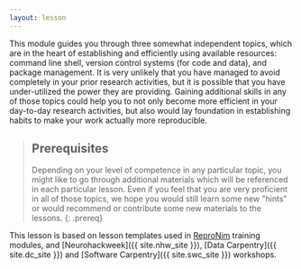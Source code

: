 ```yaml
---
layout: lesson
---
```


This module guides you through three somewhat independent topics,
which are in the heart of establishing and efficiently using available
resources: command line shell, version control systems (for code and
data), and package management.  It is very unlikely that you have
managed to avoid completely in your prior research activities, but it
is possible that you have under-utilized the power they are providing.
Gaining additional skills in any of those topics could help you to not
only become more efficient in your day-to-day research activities, but
also would lay foundation in establishing habits to make your work
actually more reproducible.


> ## Prerequisites
>
>
> Depending on your level of competence in any particular topic, you
> might like to go through additional materials which will be
> referenced in each particular lesson.  Even if you feel that you are
> very proficient in all of those topics, we hope you would still
> learn some new "hints" or would recommend or contribute some new
> materials to the lessons.
{: .prereq}

This lesson is based on lesson templates used in
[ReproNim]({{site.rn_site}}) training modules, and  [Neurohackweek]({{ site.nhw_site }}), [Data Carpentry]({{ site.dc_site }})
and [Software Carpentry]({{ site.swc_site }}) workshops.
